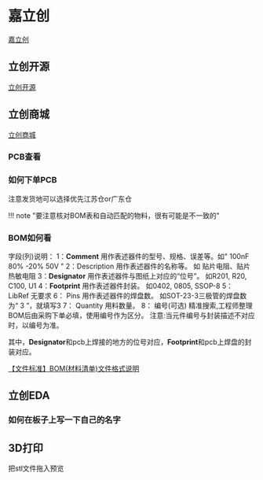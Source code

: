 # 嘉立创

[嘉立创](https://www.szlcsc.com/)



## 立创开源

[立创开源](https://oshwhub.com/)


## 立创商城

[立创商城](https://www.szlcsc.com/)


### PCB查看


### 如何下单PCB

注意发货地可以选择优先江苏仓or广东仓


!!! note "要注意核对BOM表和自动匹配的物料，很有可能是不一致的"



### BOM如何看
字段(列)说明：
1：**Comment**     用作表述器件的型号、规格、误差等。如" 100nF  80% -20%  50V "
2：Description     用作表述器件的名称等。 如 贴片电阻、贴片热敏电阻
3：**Designator**   用作表述器件与图纸上对应的“位号”。 如R201,  R20, C100,  U1
4：**Footprint**     用作表述器件封装。 如0402,  0805, SSOP-8
5： LibRef            无要求
6： Pins                用作表述器件的焊盘数。    如SOT-23-3三极管的焊盘数为“ 3 ”，就填写3
7： Quantity          用料数量。
8： 编号(可选)     精准搜索,工程师整理BOM后由采购下单必填，使用编号作为区分。  注意:当元件编号与封装描述不对应时，以编号为准。

其中，**Designator**和pcb上焊接的地方的位号对应，**Footprint**和pcb上焊盘的封装对应。

[【文件标准】BOM(材料清单)文件格式说明](https://www.jlc.com/portal/server_guide_72.html)
## 立创EDA


### 如何在板子上写一下自己的名字


## 3D打印

把stl文件拖入预览


